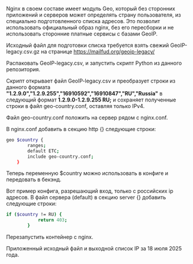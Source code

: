 Nginx в своем составе имеет модуль Geo, который без сторонних приложений и серверов может определять страну пользователя, из специально подготовленного списка адресов. 
Это позволит использовать официальный образ nginx, без его пересборки и не использовать сторонние платные сервисы с базами GeoIP.

Исходный файл для подготовки списка требуется взять свежий GeoIP-legacy.csv.gz на странице https://mailfud.org/geoip-legacy/

Распаковать GeoIP-legacy.csv, и запустить скрипт Python из данного репозитория.

Скрипт открывает файл GeoIP-legacy.csv и преобразует строки из данного формата **"1.2.9.0","1.2.9.255","16910592","16910847","RU","Russia"** в следующий формат **1.2.9.0-1.2.9.255 RU;** и сохраняет полученные строки в файл geo-country.conf, оставляя только IPv4.

Файл geo-country.conf положить на сервер рядом с nginx.conf.

В nginx.conf добавить в секцию http {} следующие строки:
```sh
geo $country {
        ranges; 
        default ETC; 
        include geo-country.conf;
    }
```

Теперь переменную $country можно использовать в конфиге и передовать в бекэнд. 

Вот пример конфига, разрешающий вход, только с российских ip адресов.
В файл сервера (default) в секцию server {} добавить следующие строки:
```sh
if ($country != RU) {   
            return 403;   
        }
```

Перезапустить контейнер с nginx.

Приложенный исходный файл и выходной список IP за 18 июля 2025 года.

